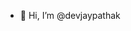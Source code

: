 - 👋 Hi, I’m @devjaypathak

<!---
devjaypathak/devjaypathak is a ✨ special ✨ repository because its `README.md` (this file) appears on your GitHub profile.
You can click the Preview link to take a look at your changes.
--->
